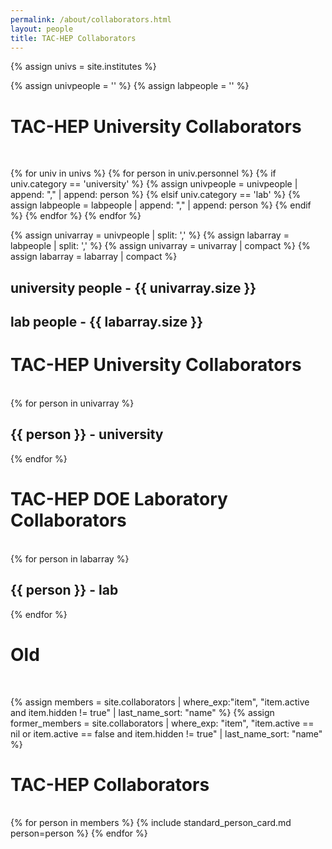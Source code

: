 ```yaml
---
permalink: /about/collaborators.html
layout: people
title: TAC-HEP Collaborators
---
```


{% assign univs = site.institutes %}

{% assign univpeople = '' %}
{% assign labpeople = '' %}

<h1>TAC-HEP University Collaborators</h1><br>

{% for univ in univs %}
  {% for person in univ.personnel %}
    {% if univ.category == 'university' %}
      {% assign univpeople = univpeople | append: "," | append: person %}
    {% elsif univ.category == 'lab' %}
      {% assign labpeople = labpeople | append: "," | append: person %}
    {% endif %}
  {% endfor %}
{% endfor %}

{% assign univarray = univpeople | split: ',' %}
{% assign labarray = labpeople | split: ',' %}
{% assign univarray = univarray | compact %}
{% assign labarray = labarray | compact %}

<h2>university people - {{ univarray.size }} </h2>
<h2>lab people - {{ labarray.size }} </h2>

<h1>TAC-HEP University Collaborators</h1><br>

<div class="container-fluid">
  <div class="row">
    {% for person in univarray %}
       <h2>{{ person }} - university</h2>
    {% endfor %}
  </div>
</div>

<h1>TAC-HEP DOE Laboratory Collaborators</h1><br>

<div class="container-fluid">
  <div class="row">
    {% for person in labarray %}
       <h2>{{ person }} - lab</h2>
    {% endfor %}
  </div>
</div>

<h1>Old</h1><br>

{% assign members = site.collaborators | where_exp:"item", "item.active and item.hidden != true"
                                     | last_name_sort: "name" %}
{% assign former_members = site.collaborators | where_exp: "item", "item.active == nil or item.active == false and item.hidden != true"
                                  | last_name_sort: "name" %}


<h1>TAC-HEP Collaborators</h1><br>

<div class="container-fluid">
<div class="row">
{% for person in members %}
    {% include standard_person_card.md person=person %}
{% endfor %}
</div>
</div>



